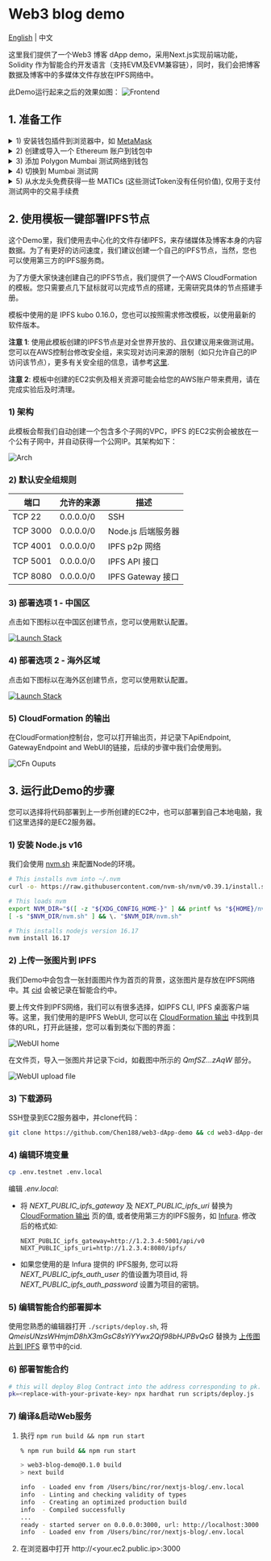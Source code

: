 # Web3 blog demo

[English](../README.md) | 中文

这里我们提供了一个Web3 博客 dApp demo，采用Next.js实现前端功能，Solidity 作为智能合约开发语言（支持EVM及EVM兼容链），同时，我们会把博客数据及博客中的多媒体文件存放在IPFS网络中。

此Demo运行起来之后的效果如图：
![Frontend](./assets/demo.png)

## 1. 准备工作

<details>
<summary>1) 安装钱包插件到浏览器中，如 <a href='https://microsoftedge.microsoft.com/addons/detail/metamask/ejbalbakoplchlghecdalmeeeajnimhm'>MetaMask</a> </summary>

![Install metamask](./assets/metamask-install.jpg)
</details>

<details>
<summary>2) 创建或导入一个 Ethereum 账户到钱包中</summary>

![Create account in metamask step 1](./assets/metamask-create-account-1.jpg)

![Create account in metamask step 2](./assets/metamask-create-account-2.jpg)
</details>

<details>
<summary>3) 添加 Polygon Mumbai 测试网络到钱包</summary>

![Add network step 1](./assets/metamask-add-network-1.jpg)

![Add network step 2](./assets/metamask-add-network-2.jpg)

![Add network step 3](./assets/metamask-add-network-3.jpg)
</details>

<details>
<summary>4) 切换到 Mumbai 测试网</summary>

![Add network step 1](./assets/metamask-switch-to-mumbai.jpg)
</details>

<details>
<summary>5) 从水龙头免费获得一些 MATICs (这些测试Token没有任何价值), 仅用于支付测试网中的交易手续费</summary>

如 <a href='https://mumbaifaucet.com/'>这里</a>：

![Get MATICs option 1](./assets/get-matic-1.jpg)

或者 <a href='https://faucet.polygon.technology/'>这里</a>：

![Get MATICs option 2](./assets/get-matic-2.jpg)
</details>

## 2. 使用模板一键部署IPFS节点

这个Demo里，我们使用去中心化的文件存储IPFS，来存储媒体及博客本身的内容数据。为了有更好的访问速度，我们建议创建一个自己的IPFS节点，当然，您也可以使用第三方的IPFS服务商。

为了方便大家快速创建自己的IPFS节点，我们提供了一个AWS CloudFormation的模板。您只需要点几下鼠标就可以完成节点的搭建，无需研究具体的节点搭建手册。

模板中使用的是 IPFS kubo 0.16.0，您也可以按照需求修改模板，以使用最新的软件版本。

**注意 1**: 使用此模板创建的IPFS节点是对全世界开放的、且仅建议用来做测试用。您可以在AWS控制台修改安全组，来实现对访问来源的限制（如只允许自己的IP访问该节点），更多有关安全组的信息，请参考[这里](https://docs.aws.amazon.com/AWSEC2/latest/UserGuide/working-with-security-groups.html#updating-security-group-rules).

**注意 2**: 模板中创建的EC2实例及相关资源可能会给您的AWS账户带来费用，请在完成实验后及时清理。

### 1) 架构

此模板会帮我们自动创建一个包含多个子网的VPC，IPFS 的EC2实例会被放在一个公有子网中，并自动获得一个公网IP。其架构如下：

![Arch](./assets/ipfs-node-arch.png)

### 2) 默认安全组规则
| 端口 | 允许的来源 | 描述
| - | - | -
| TCP 22 | 0.0.0.0/0 | SSH
| TCP 3000 | 0.0.0.0/0 | Node.js 后端服务器
| TCP 4001 | 0.0.0.0/0 | IPFS p2p 网络
| TCP 5001 | 0.0.0.0/0 | IPFS API 接口
| TCP 8080 | 0.0.0.0/0 | IPFS Gateway 接口

### 3) 部署选项 1 - 中国区

点击如下图标以在中国区创建节点，您可以使用默认配置。

[![Launch Stack](./assets/launch-stack.png)](https://console.amazonaws.cn/cloudformation/home?#/stacks/create/review?templateURL=https://workshop-binc.s3.cn-northwest-1.amazonaws.com.cn/web3-demo/ipfs-single-node-template.yaml&stackName=ipfs-node) 

### 4) 部署选项 2 - 海外区域

点击如下图标以在海外区创建节点，您可以使用默认配置。

[![Launch Stack](./assets/launch-stack.png)](https://console.aws.amazon.com/cloudformation/home?#/stacks/create/review?templateURL=https://workshop-binc.s3.cn-northwest-1.amazonaws.com.cn/web3-demo/ipfs-single-node-template.yaml&stackName=ipfs-node)

### 5) CloudFormation 的输出<a id='5-cloudformation-outputs'></a>

在CloudFormation控制台，您可以打开输出页，并记录下ApiEndpoint, GatewayEndpoint and WebUI的链接，后续的步骤中我们会使用到。

![CFn Ouputs](./assets/cloudformation-outputs.jpg)

## 3. 运行此Demo的步骤

您可以选择将代码部署到上一步所创建的EC2中，也可以部署到自己本地电脑，我们这里选择的是EC2服务器。

### 1) 安装 Node.js v16

我们会使用 [nvm.sh](https://github.com/nvm-sh/nvm/blob/master/README.md#installing-and-updating) 来配置Node的环境。

```bash
# This installs nvm into ~/.nvm
curl -o- https://raw.githubusercontent.com/nvm-sh/nvm/v0.39.1/install.sh | bash 

# This loads nvm
export NVM_DIR="$([ -z "${XDG_CONFIG_HOME-}" ] && printf %s "${HOME}/nvm" || printf %s "${XDG_CONFIG_HOME}/nvm")"
[ -s "$NVM_DIR/nvm.sh" ] && \. "$NVM_DIR/nvm.sh"

# This installs nodejs version 16.17
nvm install 16.17 
```

### 2) 上传一张图片到 IPFS<a id='2-upload-an-image-to-ipfs'></a>

我们Demo中会包含一张封面图片作为首页的背景，这张图片是存放在IPFS网络中。其 [cid](https://docs.ipfs.tech/concepts/content-addressing/#what-is-a-cid) 会被记录在智能合约中。

要上传文件到IPFS网络，我们可以有很多选择，如IPFS CLI, IPFS 桌面客户端等。这里，我们使用的是IPFS WebUI, 您可以在 [CloudFormation 输出](#5-cloudformation-outputs) 中找到具体的URL，打开此链接，您可以看到类似下图的界面：

![WebUI home](./assets/webui-home.jpg)

在文件页，导入一张图片并记录下cid，如截图中所示的 *QmfSZ...zAqW* 部分。

![WebUI upload file](./assets/webui-upload-file.jpg)

### 3) 下载源码

SSH登录到EC2服务器中，并clone代码：

```bash
git clone https://github.com/Chen188/web3-dApp-demo && cd web3-dApp-demo && npm install
```

### 4) 编辑环境变量

```bash
cp .env.testnet .env.local
```
编辑 *.env.local*:

- 将 *NEXT_PUBLIC_ipfs_gateway* 及 *NEXT_PUBLIC_ipfs_uri* 替换为 [CloudFormation 输出](#5-cloudformation-outputs) 页的值, 或者使用第三方的IPFS服务，如 [Infura](https://infura.io/). 修改后的格式如:

    ```
    NEXT_PUBLIC_ipfs_gateway=http://1.2.3.4:5001/api/v0
    NEXT_PUBLIC_ipfs_uri=http://1.2.3.4:8080/ipfs/
    ```
- 如果您使用的是 Infura 提供的 IPFS服务, 您可以将 *NEXT_PUBLIC_ipfs_auth_user* 的值设置为项目id, 将 *NEXT_PUBLIC_ipfs_auth_password* 设置为项目的密钥。

### 5) 编辑智能合约部署脚本

使用您熟悉的编辑器打开 `./scripts/deploy.sh`, 将 *QmeisUNzsWHmjmD8hX3mGsC8sYiYYwx2Qif98bHJPBvQsG* 替换为 [上传图片到 IPFS](#2-upload-an-image-to-ipfs) 章节中的cid.

### 6) 部署智能合约
```bash
# this will deploy Blog Contract into the address corresponding to pk.
pk=<replace-with-your-private-key> npx hardhat run scripts/deploy.js
```

### 7) 编译&启动Web服务
1. 执行 `npm run build && npm run start`
    
    ```bash
    % npm run build && npm run start

    > web3-blog-demo@0.1.0 build
    > next build

    info  - Loaded env from /Users/binc/ror/nextjs-blog/.env.local
    info  - Linting and checking validity of types  
    info  - Creating an optimized production build  
    info  - Compiled successfully
    ...
    ready - started server on 0.0.0.0:3000, url: http://localhost:3000
    info  - Loaded env from /Users/binc/ror/nextjs-blog/.env.local
    ```
1. 在浏览器中打开 http://<your.ec2.public.ip>:3000
